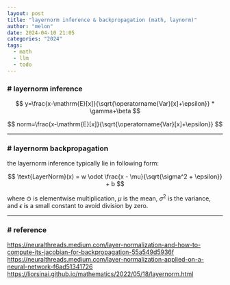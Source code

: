 ```yaml
---
layout: post
title: "layernorm inference & backpropagation (math, laynorm)"
author: "melon"
date: 2024-04-10 21:05
categories: "2024"
tags:
  - math
  - llm
  - todo
---
```


### # layernorm inference

$$
y=\frac{x-\mathrm{E}[x]}{\sqrt{\operatorname{Var}[x]+\epsilon}} * \gamma+\beta
$$

$$
norm=\frac{x-\mathrm{E}[x]}{\sqrt{\operatorname{Var}[x]+\epsilon}}
$$

<hr>

### # layernorm backpropagation
the layernorm inference typically lie in following form:

$$
\text{LayerNorm}(x) = w \odot \frac{x - \mu}{\sqrt{\sigma^2 + \epsilon}} + b
$$

where $\odot$ is elementwise multiplication, $\mu$ is the mean, $\sigma^2$ is the variance,
and $\epsilon$ is a small constant to avoid division by zero.

<hr>

### # reference
https://neuralthreads.medium.com/layer-normalization-and-how-to-compute-its-jacobian-for-backpropagation-55a549d5936f  
https://neuralthreads.medium.com/layer-normalization-applied-on-a-neural-network-f6ad51341726  
https://liorsinai.github.io/mathematics/2022/05/18/layernorm.html
